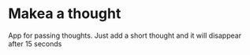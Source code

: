 # Makea a thought

App for  passing thoughts. Just add a short thought and it will disappear after 15 seconds
